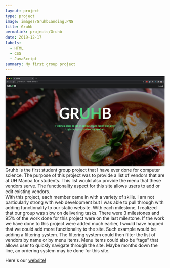 ```yaml
---
layout: project
type: project
image: images/GruhbLanding.PNG
title: Gruhb
permalink: projects/Gruhb
date: 2019-12-17
labels:
  - HTML
  - CSS
  - JavaScript
summary: My first group project
---
```


<img class="ui medium right floated rounded image" src="/images/GruhbLanding.PNG">

<br>
Gruhb is the first student group project that I have ever done for computer science. The purpose of this project was to provide a list of vendors that are at UH Manoa for students. This list would also provide the menu that these vendors serve. The functionality aspect for this site allows users to add or edit existing vendors.
<br>
With this project, each member came in with a variety of skills. I am not particularly strong with web development but I was able to pull through with adding functionality to our static website. With each milestone, I realized that our group was slow on delivering tasks. There were 3 milestones and 95% of the work done for this project were on the last milestone. If the work we have done to this project were added much earlier, I would have hopped that we could add more functionality to the site. Such example would be adding a filtering system. The filtering system could then filter the list of vendors by name or by menu items. Menu items could also be “tags” that allows user to quickly navigate through the site. Maybe months down the line, an ordering system may be done for this site.
<br>

Here's our [website!](https://gruhb-doc.github.io/)
